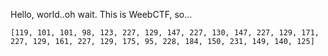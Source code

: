 Hello, world..oh wait. This is WeebCTF, so...

`[119, 101, 101, 98, 123, 227, 129, 147, 227, 130, 147, 227, 129, 171, 227, 129, 161, 227, 129, 175, 95, 228, 184, 150, 231, 149, 140, 125]`